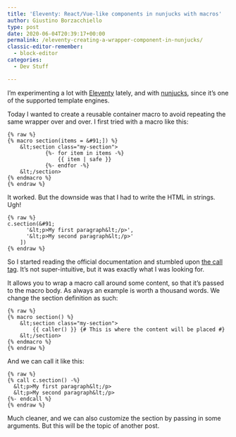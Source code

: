 ```yaml
---
title: 'Eleventy: React/Vue-like components in nunjucks with macros'
author: Giustino Borzacchiello
type: post
date: 2020-06-04T20:39:17+00:00
permalink: /eleventy-creating-a-wrapper-component-in-nunjucks/
classic-editor-remember:
  - block-editor
categories:
  - Dev Stuff

---
```

I&#8217;m experimenting a lot with [Eleventy][1] lately, and with [nunjucks][2], since it&#8217;s one of the supported template engines.

Today I wanted to create a reusable container macro to avoid repeating the same wrapper over and over. I first tried with a macro like this:

```
{% raw %}
{% macro section(items = &#91;]) %}
    &lt;section class="my-section">
            {%- for item in items -%}
                {{ item | safe }}
            {%- endfor -%}
    &lt;/section>
{% endmacro %}
{% endraw %}
```

It worked. But the downside was that I had to write the HTML in strings. Ugh!

```
{% raw %}
c.section(&#91;
      '&lt;p>My first paragraph&lt;/p>',
      '&lt;p>My second paragraph&lt;/p>'
    ])
{% endraw %}
```

So I started reading the official documentation and stumbled upon [the call tag][3]. It&#8217;s not super-intuitive, but it was exactly what I was looking for. 

It allows you to wrap a macro call around some content, so that it&#8217;s passed to the macro body. As always an example is worth a thousand words. We change the section definition as such:

```
{% raw %}
{% macro section() %}
    &lt;section class="my-section">
        {{ caller() }} {# This is where the content will be placed #}
    &lt;/section>
{% endmacro %}
{% endraw %}
```

And we can call it like this:

```
{% raw %}
{% call c.section() -%}
  &lt;p>My first paragraph&lt;/p>
  &lt;p>My second paragraph&lt;/p>
{%- endcall %}
{% endraw %}
```

Much cleaner, and we can also customize the section by passing in some arguments. But this will be the topic of another post.

 [1]: https://www.11ty.dev/
 [2]: https://mozilla.github.io/nunjucks/
 [3]: https://mozilla.github.io/nunjucks/templating.html#call